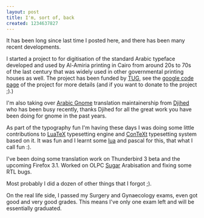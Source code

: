 ```yaml
---
layout: post
title: I'm, sort of, back
created: 1234637827
---
```

It has been long since last time I posted here, and there has been many recent developments.

I started a project to for digitisation of the standard Arabic typeface developed and used by Al-Amiria printing in Cairo from around 20s to 70s of the last century that was widely used in other governmental printing houses as well. The project has been funded by [TUG](http://tug.org/tc/devfund/grants.html), see the [google code page](http://code.google.com/p/amiri/) of the project for more details (and if you want to donate to the project ;).)

I'm also taking over [Arabic Gnome](http://l10n.gnome.org/teams/ar) translation maintainership from [Djihed](http://djihed.com) who has been busy recently, thanks Djihed for all the great work you have been doing for gnome in the past years.

As part of the typography fun I'm having these days I was doing some little contributions to [LuaTeX](http://luatex.org) typesetting engine and [ConTeXt](http://wiki.contextgarden.net) typesetting system based on it. It was fun and I learnt some [lua](http://lua.org) and pascal for this, that what I call fun :).

I've been doing some translation work on Thunderbird 3 beta and the upcoming Firefox 3.1. Worked on OLPC [Sugar](http://sugarlabs.org) Arabisation and fixing some RTL bugs.

Most probably I did a dozen of other things that I forgot ;).

On the real life side, I passed my Surgery and Gynaecology exams, even got good and very good grades. This means I've only one exam left and will be essentially graduated.
